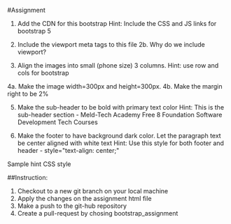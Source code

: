 #Assignment

1. Add the CDN for this bootstrap
Hint: 
Include the CSS and JS links for bootstrap 5

2. Include the viewport meta tags to this file
2b. Why do we include viewport? 

3. Align the images into small (phone size) 3 columns. Hint: use row and cols for bootstrap

4a. Make the image width=300px and height=300px. 
4b. Make the margin right to be 2%

5. Make the sub-header to be bold with primary text color
Hint: This is the sub-header section - Meld-Tech Academy Free 8 Foundation Software Development Tech Courses

6. Make the footer to have background dark color. Let the paragraph text be center aligned with white text 
Hint:
Use this style for both footer and header - style="text-align: center;"

Sample hint CSS style 
<style>
###use this class for the image div class and image
	.img-column img {
		width: 300px;
		height: 300px;
		
	}
	
###use this class for the image div class
	.img-column{
	   margin-right: 2%;

	}

###use this class for the paragraph sub-header class
	p.header {
	   font-weight: bolder;
	}

###use this class for the header anchor links
	.collaborate-links {
	   color: white;
	   float: right;
	   padding: 10px;
	}
</style>

##Instruction: 
1. Checkout to a new git branch on your local machine
2. Apply the changes on the assignment html file 
3. Make a push to the git-hub repository 
4. Create a pull-request by chosing bootstrap_assignment
